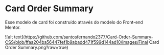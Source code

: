 # Card Order Summary
Esse modelo de card foi construído através do modelo do Front-end Mentor.

![alt text](https://github.com/santosfernando2377/Card-Order-Summary-CSS/blob/ffaa204ba56447fef1b9abadd471f599d144ad10/images/Final Card Order Summary.png?raw=true)
